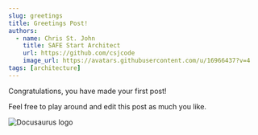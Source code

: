 ```yaml
---
slug: greetings
title: Greetings Post!
authors:
  - name: Chris St. John  
    title: SAFE Start Architect
    url: https://github.com/csjcode
    image_url: https://avatars.githubusercontent.com/u/16966437?v=4
tags: [architecture]
---
```


Congratulations, you have made your first post!

Feel free to play around and edit this post as much you like.

![Docusaurus logo](/img/docusaurus.png)

